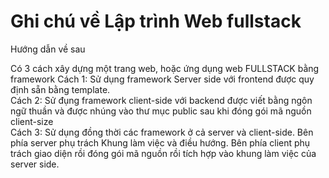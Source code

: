 # Ghi chú về Lập trình Web fullstack
Hướng dẫn về sau


Có 3 cách xây dựng một trang web, hoặc ứng dụng web FULLSTACK bằng framework
Cách 1: Sử dụng framework Server side với frontend được quy định sẵn bằng template.<br>
Cách 2: Sử đụng framework client-side với backend được viết bằng ngôn ngữ thuần và được nhúng vào thư mục public sau khi đóng gói mã nguồn client-size<br>
Cách 3: Sử dụng đồng thời các framework ở cả server và client-side. Bên phía server phụ trách Khung làm việc và điều hướng. Bên phía client phụ trách giao diện rồi đóng gói mã nguồn rồi tích hợp vào khung làm việc của server side.
